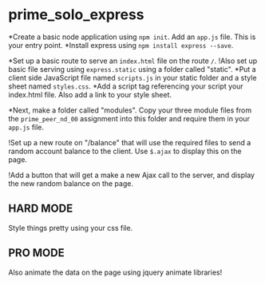 # prime_solo_express

*Create a basic node application using `npm init`. Add an `app.js` file. This is your entry point.
*Install express using `npm install express --save`.

*Set up a basic route to serve an `index.html` file on the route `/`.
!Also set up basic file serving using `express.static` using a folder called "static".
*Put a client side JavaScript file named `scripts.js` in your static folder and a style sheet named `styles.css`.
*Add a script tag referencing your script your index.html file. Also add a link to your style sheet.

*Next, make a folder called "modules". Copy your three module files from the `prime_peer_nd_00` assignment into this folder and require them in your `app.js` file.

!Set up a new route on "/balance" that will use the required files to send a random account balance to the client. Use `$.ajax` to display this on the page.

!Add a button that will get a make a new Ajax call to the server, and display the new random balance on the page.

## HARD MODE

Style things pretty using your css file. 

## PRO MODE

Also animate the data on the page using jquery animate libraries!
